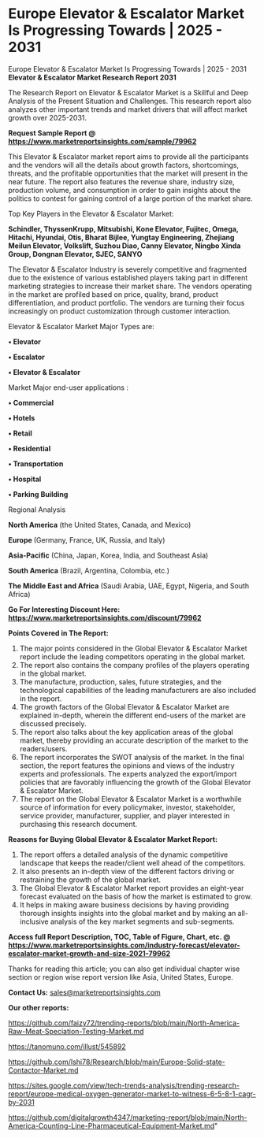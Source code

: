 # Europe Elevator & Escalator Market Is Progressing Towards | 2025 - 2031
 Europe Elevator & Escalator Market Is Progressing Towards | 2025 - 2031
<strong>Elevator & Escalator Market Research Report 2031</strong>

The Research Report on Elevator & Escalator Market is a Skillful and Deep Analysis of the Present Situation and Challenges. This research report also analyzes other important trends and market drivers that will affect market growth over 2025-2031.

<strong>Request Sample Report @ <a href=https://www.marketreportsinsights.com/sample/79962>https://www.marketreportsinsights.com/sample/79962</a></strong>

This Elevator & Escalator market report aims to provide all the participants and the vendors will all the details about growth factors, shortcomings, threats, and the profitable opportunities that the market will present in the near future. The report also features the revenue share, industry size, production volume, and consumption in order to gain insights about the politics to contest for gaining control of a large portion of the market share.

Top Key Players in the Elevator & Escalator Market:

<strong>Schindler, ThyssenKrupp, Mitsubishi, Kone Elevator, Fujitec, Omega, Hitachi, Hyundai, Otis, Bharat Bijlee, Yungtay Engineering, Zhejiang Meilun Elevator, Volkslift, Suzhou Diao, Canny Elevator, Ningbo Xinda Group, Dongnan Elevator, SJEC, SANYO</strong>

The Elevator & Escalator Industry is severely competitive and fragmented due to the existence of various established players taking part in different marketing strategies to increase their market share. The vendors operating in the market are profiled based on price, quality, brand, product differentiation, and product portfolio. The vendors are turning their focus increasingly on product customization through customer interaction.

Elevator & Escalator Market Major Types are:

<strong>• Elevator

• Escalator

• Elevator & Escalator</strong>

Market Major end-user applications :

<strong>• Commercial

• Hotels

• Retail

• Residential

• Transportation

• Hospital

• Parking Building</strong>

Regional Analysis

</u><strong><b>North America</b></strong> (the United States, Canada, and Mexico)

<strong><b>Europe </b></strong>(Germany, France, UK, Russia, and Italy)

<strong><b>Asia-Pacific</b></strong> (China, Japan, Korea, India, and Southeast Asia)

<strong><b>South America</b></strong> (Brazil, Argentina, Colombia, etc.)

<strong><b>The Middle East and Africa</b></strong> (Saudi Arabia, UAE, Egypt, Nigeria, and South Africa)

<strong>Go For Interesting Discount Here: <a href=https://www.marketreportsinsights.com/discount/79962>https://www.marketreportsinsights.com/discount/79962</a></strong>

<strong>Points Covered in The Report:</strong>
<ol>
  <li>The major points considered in the Global Elevator & Escalator Market report include the leading competitors operating in the global market.</li>
  <li>The report also contains the company profiles of the players operating in the global market.</li>
  <li>The manufacture, production, sales, future strategies, and the technological capabilities of the leading manufacturers are also included in the report.</li>
  <li>The growth factors of the Global Elevator & Escalator Market are explained in-depth, wherein the different end-users of the market are discussed precisely.</li>
  <li>The report also talks about the key application areas of the global market, thereby providing an accurate description of the market to the readers/users.</li>
  <li>The report incorporates the SWOT analysis of the market. In the final section, the report features the opinions and views of the industry experts and professionals. The experts analyzed the export/import policies that are favorably influencing the growth of the Global Elevator & Escalator Market.</li>
  <li>The report on the Global Elevator & Escalator Market is a worthwhile source of information for every policymaker, investor, stakeholder, service provider, manufacturer, supplier, and player interested in purchasing this research document.</li>
</ol>
<strong>Reasons for Buying Global Elevator & Escalator Market Report:</strong>

<ol>
  <li>The report offers a detailed analysis of the dynamic competitive landscape that keeps the reader/client well ahead of the competitors.</li>
  <li>It also presents an in-depth view of the different factors driving or restraining the growth of the global market.</li>
  <li>The Global Elevator & Escalator Market report provides an eight-year forecast evaluated on the basis of how the market is estimated to grow.</li>
  <li>It helps in making aware business decisions by having providing thorough insights insights into the global market and by making an all-inclusive analysis of the key market segments and sub-segments.</li>
</ol>
<strong>Access full Report Description, TOC, Table of Figure, Chart, etc. @ <a href=https://www.marketreportsinsights.com/industry-forecast/elevator-escalator-market-growth-and-size-2021-79962>https://www.marketreportsinsights.com/industry-forecast/elevator-escalator-market-growth-and-size-2021-79962</a></strong>


Thanks for reading this article; you can also get individual chapter wise section or region wise report version like Asia, United States, Europe.

<strong>Contact Us:</strong>
sales@marketreportsinsights.com

<strong>Our other reports:</strong>

<a href=https://github.com/faizy72/trending-reports/blob/main/North-America-Raw-Meat-Speciation-Testing-Market.md>https://github.com/faizy72/trending-reports/blob/main/North-America-Raw-Meat-Speciation-Testing-Market.md</a>

<a href=https://tanomuno.com/illust/545892>https://tanomuno.com/illust/545892</a>

<a href=https://github.com/Ishi78/Research/blob/main/Europe-Solid-state-Contactor-Market.md>https://github.com/Ishi78/Research/blob/main/Europe-Solid-state-Contactor-Market.md</a>

<a href=https://sites.google.com/view/tech-trends-analysis/trending-research-report/europe-medical-oxygen-generator-market-to-witness-6-5-8-1-cagr-by-2031>https://sites.google.com/view/tech-trends-analysis/trending-research-report/europe-medical-oxygen-generator-market-to-witness-6-5-8-1-cagr-by-2031</a>

<a href=https://github.com/digitalgrowth4347/marketing-report/blob/main/North-America-Counting-Line-Pharmaceutical-Equipment-Market.md>https://github.com/digitalgrowth4347/marketing-report/blob/main/North-America-Counting-Line-Pharmaceutical-Equipment-Market.md</a>"
